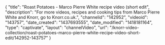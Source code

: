 {
    "title": "Roast Potatoes - Marco Pierre White recipe video (short edit",
    "description": "For more videos, recipes and cooking tips from Marco Pierre White and Knorr, go to Knorr.co.uk.",
    "channelid": "142952",
    "videoid": "143757",
    "date_created": "1437693555",
    "date_modified": "1418181164",
    "type": "captivate",
    "layout": "channelVideo",
    "url": "\/knorr-video-collection\/roast-potatoes-marco-pierre-white-recipe-video-short-edit\/142952-143757"
}
